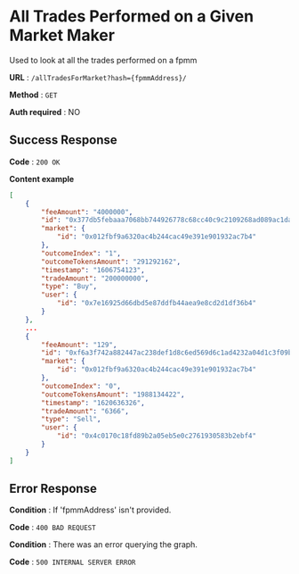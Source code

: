 # All Trades Performed on a Given Market Maker

Used to look at all the trades performed on a fpmm

**URL** : `/allTradesForMarket?hash={fpmmAddress}/`

**Method** : `GET`

**Auth required** : NO

## Success Response

**Code** : `200 OK`

**Content example**

```json
[
    {
        "feeAmount": "4000000",
        "id": "0x377db5febaaa7068bb744926778c68cc40c9c2109268ad089ac1da4281d916f2",
        "market": {
            "id": "0x012fbf9a6320ac4b244cac49e391e901932ac7b4"
        },
        "outcomeIndex": "1",
        "outcomeTokensAmount": "291292162",
        "timestamp": "1606754123",
        "tradeAmount": "200000000",
        "type": "Buy",
        "user": {
            "id": "0x7e16925d66dbd5e87ddfb44aea9e8cd2d1df36b4"
        }
    },
    ...
    {
        "feeAmount": "129",
        "id": "0xf6a3f742a882447ac238def1d8c6ed569d6c1ad4232a04d1c3f09b6a1d72ea26",
        "market": {
            "id": "0x012fbf9a6320ac4b244cac49e391e901932ac7b4"
        },
        "outcomeIndex": "0",
        "outcomeTokensAmount": "1988134422",
        "timestamp": "1620636326",
        "tradeAmount": "6366",
        "type": "Sell",
        "user": {
            "id": "0x4c0170c18fd89b2a05eb5e0c2761930583b2ebf4"
        }
    }
]
```

## Error Response

**Condition** : If 'fpmmAddress' isn't provided.

**Code** : `400 BAD REQUEST`

**Condition** : There was an error querying the graph.

**Code** : `500 INTERNAL SERVER ERROR`
```